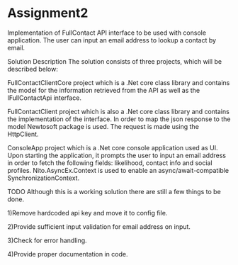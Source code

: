 # Assignment2

Implementation of FullContact API interface to be used with console application. The user can input an email address to lookup a contact by email.

Solution Description
The solution consists of three projects, which will be described below:

FullContactClientCore project which is a .Net core class library and contains the model for the information retrieved from the API as well as the IFullContactApi interface.

FullContactClient project which is also a .Net core class library and contains the implementation of the interface. In order to map the json response to the model Newtosoft package is used. The request is made using the HttpClient.

ConsoleApp project which is a .Net core console application used as UI. Upon starting the application, it prompts the user to input an email address in order to fetch the following fields: likelihood, contact info and social profiles. Nito.AsyncEx.Context is used to enable an async/await-compatible SynchronizationContext.

TODO
Although this is a working solution there are still a few things to be done.

1)Remove hardcoded api key and move it to config file.

2)Provide sufficient input validation for email address on input.

3)Check for error handling.

4)Provide proper documentation in code. 
